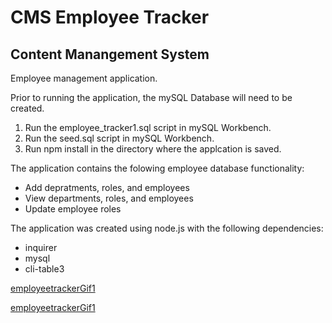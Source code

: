 # CMS Employee Tracker
## Content Manangement System

Employee management application.

Prior to running the application, the mySQL Database will need to be created. 
1. Run the employee_tracker1.sql script in mySQL Workbench.
2. Run the seed.sql script in mySQL Workbench.
3. Run npm install in the directory where the applcation is saved. 


The application contains the folowing employee database functionality:

* Add depratments, roles, and employees
* View departments, roles, and employees
* Update employee roles

The application was created using node.js with the following dependencies:
* inquirer
* mysql
* cli-table3

[employeetrackerGif1](Assets/employeetrackerGif1.gif)

[employeetrackerGif1](Assets/employeetrackerGif2.gif)